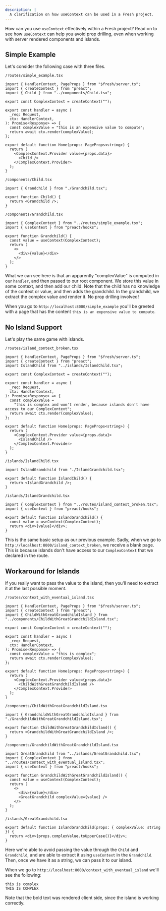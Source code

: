 ```yaml
---
description: |
  A clarification on how useContext can be used in a Fresh project.
---
```


How can you use `useContext` effectively within a Fresh project? Read on to see
how `useContext` can help you avoid prop drilling, even when working with server
rendered components and islands.

## Simple Example

Let's consider the following case with three files.

`/routes/simple_example.tsx`

```tsx
import { HandlerContext, PageProps } from "$fresh/server.ts";
import { createContext } from "preact";
import { Child } from "../components/Child.tsx";

export const ComplexContext = createContext("");

export const handler = async (
  _req: Request,
  ctx: HandlerContext,
): Promise<Response> => {
  const complexValue = "this is an expensive value to compute";
  return await ctx.render(complexValue);
};

export default function Home(props: PageProps<string>) {
  return (
    <ComplexContext.Provider value={props.data}>
      <Child />
    </ComplexContext.Provider>
  );
}
```

`/components/Child.tsx`

```tsx
import { Grandchild } from "./Grandchild.tsx";

export function Child() {
  return <Grandchild />;
}
```

`/components/Grandchild.tsx`

```tsx
import { ComplexContext } from "../routes/simple_example.tsx";
import { useContext } from "preact/hooks";

export function Grandchild() {
  const value = useContext(ComplexContext);
  return (
    <>
      <div>{value}</div>
    </>
  );
}
```

What we can see here is that an apparently "complexValue" is computed in our
`handler`, and then passed to our root component. We store this value in some
context, and then add our child. Note that the child has no knowledge of the
context or value, and then adds the grandchild. In the grandchild, we extract
the complex value and render it. No prop drilling involved!

When you go to `http://localhost:8000/simple_example` you'll be greeted with a
page that has the content `this is an expensive value to compute`.

## No Island Support

Let's play the same game with islands.

`/routes/island_context_broken.tsx`

```tsx
import { HandlerContext, PageProps } from "$fresh/server.ts";
import { createContext } from "preact";
import IslandChild from "../islands/IslandChild.tsx";

export const ComplexContext = createContext("");

export const handler = async (
  _req: Request,
  ctx: HandlerContext,
): Promise<Response> => {
  const complexValue =
    "this is complex and won't render, because islands don't have access to our ComplexContext";
  return await ctx.render(complexValue);
};

export default function Home(props: PageProps<string>) {
  return (
    <ComplexContext.Provider value={props.data}>
      <IslandChild />
    </ComplexContext.Provider>
  );
}
```

`/islands/IslandChild.tsx`

```tsx
import IslandGrandchild from "./IslandGrandchild.tsx";

export default function IslandChild() {
  return <IslandGrandchild />;
}
```

`/islands/IslandGrandchild.tsx`

```tsx
import { ComplexContext } from "../routes/island_context_broken.tsx";
import { useContext } from "preact/hooks";

export default function IslandGrandchild() {
  const value = useContext(ComplexContext);
  return <div>{value}</div>;
}
```

This is the same basic setup as our previous example. Sadly, when we go to
`http://localhost:8000/island_context_broken`, we receive a blank page. This is
because islands don't have access to our `ComplexContext` that we declared in
the route.

## Workaround for Islands

If you really want to pass the value to the island, then you'll need to extract
it at the last possible moment.

`/routes/context_with_eventual_island.tsx`

```tsx
import { HandlerContext, PageProps } from "$fresh/server.ts";
import { createContext } from "preact";
import { ChildWithGreatGrandchildIsland } from "../components/ChildWithGreatGrandchildIsland.tsx";

export const ComplexContext = createContext("");

export const handler = async (
  _req: Request,
  ctx: HandlerContext,
): Promise<Response> => {
  const complexValue = "this is complex";
  return await ctx.render(complexValue);
};

export default function Home(props: PageProps<string>) {
  return (
    <ComplexContext.Provider value={props.data}>
      <ChildWithGreatGrandchildIsland />
    </ComplexContext.Provider>
  );
}
```

`/components/ChildWithGreatGrandchildIsland.tsx`

```tsx
import { GrandchildWithGreatGrandchildIsland } from "./GrandchildWithGreatGrandchildIsland.tsx";

export function ChildWithGreatGrandchildIsland() {
  return <GrandchildWithGreatGrandchildIsland />;
}
```

`/components/GrandchildWithGreatGrandchildIsland.tsx`

```tsx
import GreatGrandchild from "../islands/GreatGrandchild.tsx";
import { ComplexContext } from "../routes/context_with_eventual_island.tsx";
import { useContext } from "preact/hooks";

export function GrandchildWithGreatGrandchildIsland() {
  const value = useContext(ComplexContext);
  return (
    <>
      <div>{value}</div>
      <GreatGrandchild complexValue={value} />
    </>
  );
}
```

`/islands/GreatGrandchild.tsx`

```tsx
export default function IslandGrandchild(props: { complexValue: string }) {
  return <div>{props.complexValue.toUpperCase()}</div>;
}
```

Here we're able to avoid passing the value through the `Child` and `Grandchild`,
and are able to extract it using `useContext` in the `Grandchild`. Then, once we
have it as a string, we can pass it to our island.

When we go to `http://localhost:8000/context_with_eventual_island` we'll see the
following:

```
this is complex
THIS IS COMPLEX
```

Note that the bold text was rendered client side, since the island is working
correctly.
